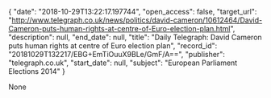 {
  "date": "2018-10-29T13:22:17.197744", 
  "open_access": false, 
  "target_url": "http://www.telegraph.co.uk/news/politics/david-cameron/10612464/David-Cameron-puts-human-rights-at-centre-of-Euro-election-plan.html", 
  "description": null, 
  "end_date": null, 
  "title": "Daily Telegraph: David Cameron puts human rights at centre of Euro election plan", 
  "record_id": "20181029T132217/EBG+EmTiOuuX9BLe/GmF/A==", 
  "publisher": "telegraph.co.uk", 
  "start_date": null, 
  "subject": "European Parliament Elections 2014"
}

None